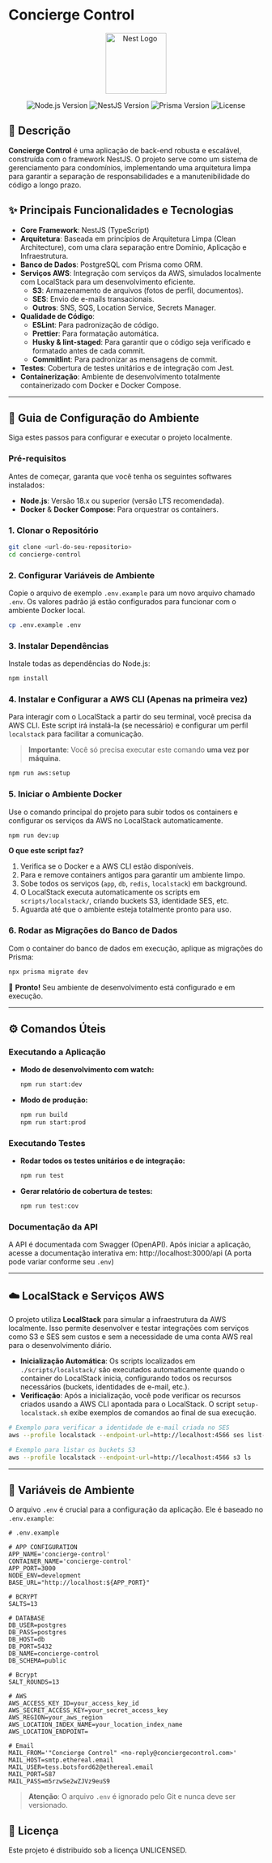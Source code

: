 # Concierge Control

<p align="center">
  <a href="http://nestjs.com/" target="blank"><img src="https://nestjs.com/img/logo-small.svg" width="120" alt="Nest Logo" /></a>
</p>

<p align="center">
  <img src="https://img.shields.io/badge/Node.js-18.x-brightgreen.svg" alt="Node.js Version" />
  <img src="https://img.shields.io/badge/NestJS-11.x-red.svg" alt="NestJS Version" />
  <img src="https://img.shields.io/badge/Prisma-6.x-blue.svg" alt="Prisma Version" />
  <img src="https://img.shields.io/badge/License-UNLICENSED-lightgrey.svg" alt="License" />
</p>

## 📝 Descrição

**Concierge Control** é uma aplicação de back-end robusta e escalável, construída com o framework NestJS. O projeto serve como um sistema de gerenciamento para condomínios, implementando uma arquitetura limpa para garantir a separação de responsabilidades e a manutenibilidade do código a longo prazo.

## ✨ Principais Funcionalidades e Tecnologias

- **Core Framework**: NestJS (TypeScript)
- **Arquitetura**: Baseada em princípios de Arquitetura Limpa (Clean Architecture), com uma clara separação entre Domínio, Aplicação e Infraestrutura.
- **Banco de Dados**: PostgreSQL com Prisma como ORM.
- **Serviços AWS**: Integração com serviços da AWS, simulados localmente com LocalStack para um desenvolvimento eficiente.
  - **S3**: Armazenamento de arquivos (fotos de perfil, documentos).
  - **SES**: Envio de e-mails transacionais.
  - **Outros**: SNS, SQS, Location Service, Secrets Manager.
- **Qualidade de Código**:
  - **ESLint**: Para padronização de código.
  - **Prettier**: Para formatação automática.
  - **Husky & lint-staged**: Para garantir que o código seja verificado e formatado antes de cada commit.
  - **Commitlint**: Para padronizar as mensagens de commit.
- **Testes**: Cobertura de testes unitários e de integração com Jest.
- **Containerização**: Ambiente de desenvolvimento totalmente containerizado com Docker e Docker Compose.

---

## 🚀 Guia de Configuração do Ambiente

Siga estes passos para configurar e executar o projeto localmente.

### Pré-requisitos

Antes de começar, garanta que você tenha os seguintes softwares instalados:

- **Node.js**: Versão 18.x ou superior (versão LTS recomendada).
- **Docker** & **Docker Compose**: Para orquestrar os containers.

### 1. Clonar o Repositório

```bash
git clone <url-do-seu-repositorio>
cd concierge-control
```

### 2. Configurar Variáveis de Ambiente

Copie o arquivo de exemplo `.env.example` para um novo arquivo chamado `.env`. Os valores padrão já estão configurados para funcionar com o ambiente Docker local.

```bash
cp .env.example .env
```

### 3. Instalar Dependências

Instale todas as dependências do Node.js:

```bash
npm install
```

### 4. Instalar e Configurar a AWS CLI (Apenas na primeira vez)

Para interagir com o LocalStack a partir do seu terminal, você precisa da AWS CLI. Este script irá instalá-la (se necessário) e configurar um perfil `localstack` para facilitar a comunicação.

> **Importante**: Você só precisa executar este comando **uma vez por máquina**.

```bash
npm run aws:setup
```

### 5. Iniciar o Ambiente Docker

Use o comando principal do projeto para subir todos os containers e configurar os serviços da AWS no LocalStack automaticamente.

```bash
npm run dev:up
```

**O que este script faz?**
1.  Verifica se o Docker e a AWS CLI estão disponíveis.
2.  Para e remove containers antigos para garantir um ambiente limpo.
3.  Sobe todos os serviços (`app`, `db`, `redis`, `localstack`) em background.
4.  O LocalStack executa automaticamente os scripts em `scripts/localstack/`, criando buckets S3, identidade SES, etc.
5.  Aguarda até que o ambiente esteja totalmente pronto para uso.

### 6. Rodar as Migrações do Banco de Dados

Com o container do banco de dados em execução, aplique as migrações do Prisma:

```bash
npx prisma migrate dev
```

🎉 **Pronto!** Seu ambiente de desenvolvimento está configurado e em execução.

---

## ⚙️ Comandos Úteis

### Executando a Aplicação

- **Modo de desenvolvimento com watch:**
  ```bash
  npm run start:dev
  ```

- **Modo de produção:**
  ```bash
  npm run build
  npm run start:prod
  ```

### Executando Testes

- **Rodar todos os testes unitários e de integração:**
  ```bash
  npm run test
  ```

- **Gerar relatório de cobertura de testes:**
  ```bash
  npm run test:cov
  ```

### Documentação da API

A API é documentada com Swagger (OpenAPI). Após iniciar a aplicação, acesse a documentação interativa em:
http://localhost:3000/api (A porta pode variar conforme seu `.env`)

---

## ☁️ LocalStack e Serviços AWS

O projeto utiliza **LocalStack** para simular a infraestrutura da AWS localmente. Isso permite desenvolver e testar integrações com serviços como S3 e SES sem custos e sem a necessidade de uma conta AWS real para o desenvolvimento diário.

- **Inicialização Automática**: Os scripts localizados em `./scripts/localstack/` são executados automaticamente quando o container do LocalStack inicia, configurando todos os recursos necessários (buckets, identidades de e-mail, etc.).
- **Verificação**: Após a inicialização, você pode verificar os recursos criados usando a AWS CLI apontada para o LocalStack. O script `setup-localstack.sh` exibe exemplos de comandos ao final de sua execução.

```sh
# Exemplo para verificar a identidade de e-mail criada no SES
aws --profile localstack --endpoint-url=http://localhost:4566 ses list-identities

# Exemplo para listar os buckets S3
aws --profile localstack --endpoint-url=http://localhost:4566 s3 ls
```

---

## 🔐 Variáveis de Ambiente

O arquivo `.env` é crucial para a configuração da aplicação. Ele é baseado no `.env.example`:

```dotenv
# .env.example

# APP CONFIGURATION
APP_NAME='concierge-control'
CONTAINER_NAME='concierge-control'
APP_PORT=3000
NODE_ENV=development
BASE_URL="http://localhost:${APP_PORT}"

# BCRYPT
SALTS=13

# DATABASE
DB_USER=postgres
DB_PASS=postgres
DB_HOST=db
DB_PORT=5432
DB_NAME=concierge-control
DB_SCHEMA=public

# Bcrypt
SALT_ROUNDS=13

# AWS
AWS_ACCESS_KEY_ID=your_access_key_id
AWS_SECRET_ACCESS_KEY=your_secret_access_key
AWS_REGION=your_aws_region
AWS_LOCATION_INDEX_NAME=your_location_index_name
AWS_LOCATION_ENDPOINT=

# Email
MAIL_FROM='"Concierge Control" <no-reply@conciergecontrol.com>'
MAIL_HOST=smtp.ethereal.email
MAIL_USER=tess.botsford62@ethereal.email
MAIL_PORT=587
MAIL_PASS=m5rzwSe2wZJVz9euS9
```

> **Atenção**: O arquivo `.env` é ignorado pelo Git e nunca deve ser versionado.

## 📄 Licença

Este projeto é distribuído sob a licença UNLICENSED.
